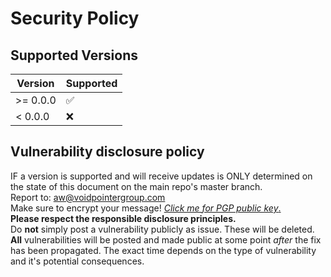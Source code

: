 # Security Policy

## Supported Versions

| Version  | Supported          |
| -------- | ------------------ |
| >= 0.0.0 | ✅ |
| <  0.0.0 | ❌ |

## Vulnerability disclosure policy
IF a version is supported and will receive updates is ONLY determined on the state of this document on the main repo's master branch.\
Report to: [aw@voidpointergroup.com](mailto:aw@voidpointergroup.com)\
Make sure to encrypt your message! [*Click me for PGP public key*.](https://raw.githubusercontent.com/replicadse/replicadse/master/aw%40voidpointergroup.com.pub)\
**Please respect the responsible disclosure principles.**\
Do **not** simply post a vulnerability publicly as issue. These will be deleted.\
**All** vulnerabilities will be posted and made public at some point _after_ the fix has been propagated. The exact time depends on the type of vulnerability and it's potential consequences.
